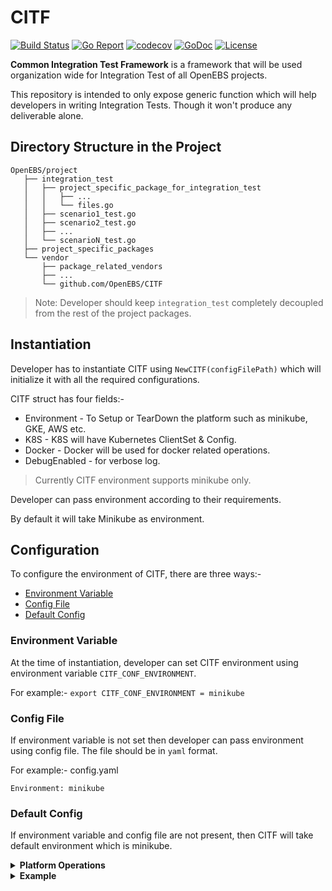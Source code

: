 # CITF

[![Build Status](https://travis-ci.org/openebs/CITF.svg?branch=master)](https://travis-ci.org/openebs/CITF)
[![Go Report](https://goreportcard.com/badge/github.com/openebs/CITF)](https://goreportcard.com/report/github.com/openebs/CITF)
[![codecov](https://codecov.io/gh/openebs/CITF/branch/master/graph/badge.svg)](https://codecov.io/gh/openebs/CITF)
[![GoDoc](https://godoc.org/github.com/openebs/CITF?status.svg)](https://godoc.org/github.com/openebs/CITF)
[![License](https://img.shields.io/badge/License-Apache%202.0-blue.svg)](https://github.com/openebs/CITF/blob/master/LICENSE)

**Common Integration Test Framework** is a framework that will be used organization wide for Integration Test of all OpenEBS projects.

This repository is intended to only expose generic function which will help developers in writing Integration Tests. Though it won't produce any deliverable alone.

## Directory Structure in the Project
```
OpenEBS/project
   ├── integration_test
   │   ├── project_specific_package_for_integration_test
   │   │   ├── ...
   │   │   └── files.go
   │   ├── scenario1_test.go
   │   ├── scenario2_test.go
   │   ├── ...
   │   └── scenarioN_test.go
   ├── project_specific_packages
   └── vendor
       ├── package_related_vendors
       ├── ...
       └── github.com/OpenEBS/CITF
```

> Note: Developer should keep `integration_test` completely decoupled from the rest of the project packages.

## Instantiation

Developer has to instantiate CITF using `NewCITF(configFilePath)` which will initialize it with all the required configurations. 

CITF struct has four fields:- 
- Environment - To Setup or TearDown the platform such as minikube, GKE, AWS etc.
- K8S - K8S will have Kubernetes ClientSet & Config.
- Docker - Docker will be used for docker related operations.
- DebugEnabled - for verbose log.

> Currently CITF environment supports minikube only.

Developer can pass environment according to their requirements.

By default it will take Minikube as environment.

## Configuration

To configure the environment of CITF, there are three ways:-
 - [Environment Variable](#environment-variable)
 - [Config File](#config-file)
 - [Default Config](#default-config)

### Environment Variable

At the time of instantiation, developer can set CITF environment using environment variable `CITF_CONF_ENVIRONMENT`.

For example:- `export CITF_CONF_ENVIRONMENT = minikube`

### Config File
If environment variable is not set then developer can pass environment using config file. The file should be in `yaml` format. 

For example:- config.yaml

```
Environment: minikube
```

### Default Config

If environment variable and config file are not present, then CITF will take default environment which is minikube.

<details>
<summary><b>Platform Operations</b></summary>

`citf.Environment` will handle operations related to the platforms. 

In order to setup the k8s cluster, developer needs to call the `Setup()` method which will bring it up.

Developer can also check the status of the platform using `Status()` method.

Once integration test is completed, developer can delete the setup using `TearDown()` method.
</details>


<details>
<summary><b>Example</b></summary>

```go

package example

import (
	"testing"
	"time"

	. "github.com/onsi/ginkgo"
	. "github.com/onsi/gomega"
	"github.com/openebs/CITF"
	"github.com/openebs/CITF/utils/k8s"
)

func TestIntegrationExample(t *testing.T) {
	RegisterFailHandler(Fail)
	RunSpecs(t, "Integration Test Suite")
}

// Initializing CITF without config file.
var CitfInstance, err = citf.NewCITF("")

var _ = BeforeSuite(func() {

	// Setting up the default Platform i.e minikube
	err = CitfInstance.Environment.Setup()
	Expect(err).NotTo(HaveOccurred())

	// if you are using minikube version greater than 0.24.1
	// then you have to update the K8s config
	// We're working to remove this step in upcoming changes.
	CitfInstance.K8S, err = k8s.NewK8S()
	Expect(err).NotTo(HaveOccurred())

	// Wait until platform is up
	time.Sleep(30 * time.Second)

	err = CitfInstance.K8S.YAMLApply("./nginx-pod.yaml")
	Expect(err).NotTo(HaveOccurred())

	// Wait until the pod is up and running
	time.Sleep(30 * time.Second)
})

var _ = AfterSuite(func() {

	// Tear Down the Platform
	err = CitfInstance.Environment.Teardown()
	Expect(err).NotTo(HaveOccurred())
})

var _ = Describe("Integration Test", func() {
	When("We check the log", func() {
		It("has `started the controller` in the log", func() {
			pods, err := CitfInstance.K8S.GetPods("default", "nginx")
			Expect(err).NotTo(HaveOccurred())

			// Assuming that only 1 nginx pod is running
			for _, v := range pods {
				log, err := CitfInstance.K8S.GetLog(v.GetName(), "default")
				Expect(err).NotTo(HaveOccurred())

				Expect(log).Should(ContainSubstring("started the controller"))
			}
		})
	})
})
```

Above example is using [Ginkgo](https://github.com/onsi/ginkgo) and [Gomega](https://github.com/onsi/gomega) framework for handling the tests.
</details>
